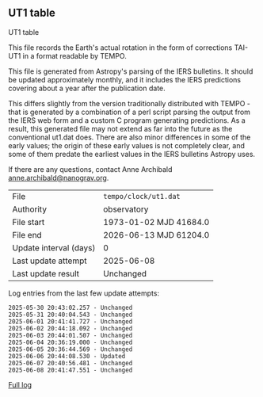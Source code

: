 
## UT1 table

UT1 table

This file records the Earth's actual rotation in the form of
corrections TAI-UT1 in a format readable by TEMPO.

This file is generated from Astropy's parsing of the IERS
bulletins. It should be updated approximately monthly, and it
includes the IERS predictions covering about a year after the
publication date.

This differs slightly from the version traditionally distributed
with TEMPO - that is generated by a combination of a perl script
parsing the output from the IERS web form and a custom C program
generating predictions. As a result, this generated file may not
extend as far into the future as the conventional ut1.dat does.
There are also minor differences in some of the early values; the
origin of these early values is not completely clear, and some of
them predate the earliest values in the IERS bulletins Astropy uses.

If there are any questions, contact Anne Archibald
<anne.archibald@nanograv.org>.

|     |     |
|:--- |:--- |
| File | `tempo/clock/ut1.dat` |
| Authority | observatory |
| File start | 1973-01-02 MJD 41684.0 |
| File end | 2026-06-13 MJD 61204.0 |
| Update interval (days) | 0 |
| Last update attempt | 2025-06-08 |
| Last update result | Unchanged |

Log entries from the last few update attempts:
```
2025-05-30 20:43:02.257 - Unchanged
2025-05-31 20:40:04.543 - Unchanged
2025-06-01 20:41:41.727 - Unchanged
2025-06-02 20:44:18.092 - Unchanged
2025-06-03 20:44:01.507 - Unchanged
2025-06-04 20:36:19.000 - Unchanged
2025-06-05 20:36:44.569 - Unchanged
2025-06-06 20:44:08.530 - Updated
2025-06-07 20:40:56.481 - Unchanged
2025-06-08 20:41:47.551 - Unchanged
```
[Full log](https://raw.githubusercontent.com/ipta/pulsar-clock-corrections/main/log/tempo/clock/ut1.dat.log)

